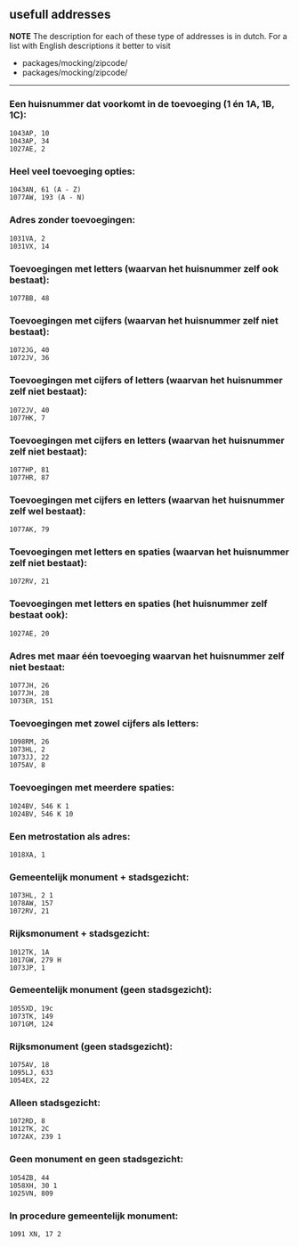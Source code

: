usefull addresses
---
**NOTE**
The description for each of these type of addresses is in dutch. For a list with English descriptions it better to visit
 - packages/mocking/zipcode/ 
 - packages/mocking/zipcode/
 
---

### Een huisnummer dat voorkomt in de toevoeging (1 én 1A, 1B, 1C):
```1012TK, 1
1043AP, 10
1043AP, 34
1027AE, 2
```
### Heel veel toevoeging opties:
```1052VG, 14 (A - W)
1043AN, 61 (A - Z)
1077AW, 193 (A - N)
```
### Adres zonder toevoegingen:
```
1031VA, 2
1031VX, 14
```
### Toevoegingen met letters (waarvan het huisnummer zelf ook bestaat):
```
1077BB, 48
```
### Toevoegingen met cijfers (waarvan het huisnummer zelf niet bestaat):
```
1072JG, 40
1072JV, 36
```
### Toevoegingen met cijfers of letters (waarvan het huisnummer zelf niet bestaat):
```
1072JV, 40
1077HK, 7
```
### Toevoegingen met cijfers en letters (waarvan het huisnummer zelf niet bestaat):
```
1077HP, 81 
1077HR, 87
```
### Toevoegingen met cijfers en letters (waarvan het huisnummer zelf wel bestaat):
```
1077AK, 79
```
### Toevoegingen met letters en spaties (waarvan het huisnummer zelf niet bestaat):
```
1072RV, 21
```

### Toevoegingen met letters en spaties (het huisnummer zelf bestaat ook):
```
1027AE, 20
```

### Adres met maar één toevoeging waarvan het huisnummer zelf niet bestaat:
```
1077JH, 26
1077JH, 28
1073ER, 151
```

### Toevoegingen met zowel cijfers als letters:
```
1098RM, 26
1073HL, 2
1073JJ, 22
1075AV, 8
```

### Toevoegingen met meerdere spaties:
```
1024BV, 546 K 1
1024BV, 546 K 10
```

### Een metrostation als adres:
```
1018XA, 1
```

### Gemeentelijk monument + stadsgezicht:
```
1073HL, 2 1
1078AW, 157
1072RV, 21
```

### Rijksmonument + stadsgezicht:
```
1012TK, 1A
1017GW, 279 H
1073JP, 1
```

### Gemeentelijk monument (geen stadsgezicht):
```
1055XD, 19c
1073TK, 149
1071GM, 124
```

### Rijksmonument (geen stadsgezicht):
```
1075AV, 18
1095LJ, 633
1054EX, 22
```

### Alleen stadsgezicht:
```
1072RD, 8
1012TK, 2C
1072AX, 239 1
```
### Geen monument en geen stadsgezicht:
```
1054ZB, 44
1058XH, 30 1
1025VN, 809
```

### In procedure gemeentelijk monument:
```
1091 XN, 17 2
```